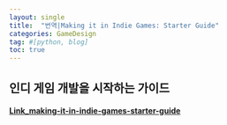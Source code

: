 ```yaml
---
layout: single
title:  "번역|Making it in Indie Games: Starter Guide"
categories: GameDesign
tag: #[python, blog] 
toc: true
---
```

## 인디 게임 개발을 시작하는 가이드
#### [Link_making-it-in-indie-games-starter-guide](https://makegames.tumblr.com/post/44181247500/making-it-in-indie-games-starter-guide)

